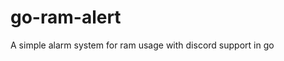 # go-ram-alert

<!--
#field
CTF

#groups
Tool

#languages
Go

#frames and libs

-->

A simple alarm system for ram usage with discord support in go

